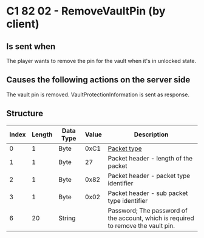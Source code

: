 # C1 82 02 - RemoveVaultPin (by client)

## Is sent when

The player wants to remove the pin for the vault when it's in unlocked state.

## Causes the following actions on the server side

The vault pin is removed. VaultProtectionInformation is sent as response.

## Structure

| Index | Length | Data Type | Value | Description |
|-------|--------|-----------|-------|-------------|
| 0 | 1 |   Byte   | 0xC1  | [Packet type](PacketTypes.md) |
| 1 | 1 |    Byte   |   27   | Packet header - length of the packet |
| 2 | 1 |    Byte   | 0x82  | Packet header - packet type identifier |
| 3 | 1 |    Byte   | 0x02  | Packet header - sub packet type identifier |
| 6 | 20 | String |  | Password; The password of the account, which is required to remove the vault pin. |